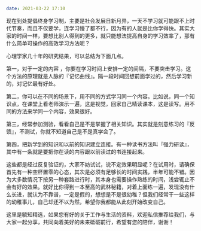 ```yaml
date: 2021-03-22 17:10
```

现在到处提倡终身学习制，主要是社会发展日新月异，一天不学习就可能跟不上时代节奏，而且不仅要学，连学习慢了都不行，因为有的人就是比你学得快。其实大家的时间一样，要想比别人得到的更多，就只能想法提高自身的学习效率了，那有什么简单可操作的高效学习方法呢？

心理学家几十年的研究结果，可以总结为下面几点。

第一，对于一定的内容 ，你要在学习时间上安排一定的间隔，不要突击学习。这个方法的原理就是人脉的『记忆曲线』。隔一段时间回想前面学过的，然后学习新的，对记忆最有好处。

第二，你可以在不同的场景下，用不同的方式学习同一个内容。比如说，同一个知识点，在课堂上看老师演示一遍，这是视觉，回家自己精读课本，这是读写。用不同的方法来学同一个内容，效果很好。

第三，经常参加测验，看看自己是不是掌握了相关知识。其实就是刻意练习的『反馈』，不测试，你就不知道自己是不是真学会了。

第四，把新学到的知识和以前的知识建立连接。有一种读书方法叫『强力研读』，其中有一条就是要把你在读的内容跟以前读过的书连接起来。

这些都是经过反复验证的，大家不妨试试，说不定效果明显呢？在试用时，请确保首先有一种空杯置零的心态，其次是必须有足够长的时间实践，半年可能不错。因为大多数情况下按另一种套路进行时，其本身也需要操作熟练的时间，浅尝辄止不会有好的效果。就好比你得到一本至高的武林秘籍，对着上面练一遍，发现没有什么长进，就认为不靠谱，一定是假的，想想是不是很幼稚？但我们经常干一些这样的幼稚事儿，自己却还不以为然，希望你我都能从此刻开始改变自己。

这里是毓知精选，如果您有好的关于工作与生活的资料，欢迎私信推荐给我们，与大家一起分享，共同向着美好的未来砥砺前行，希望有您的陪伴，谢谢！